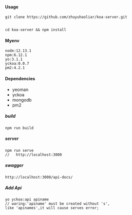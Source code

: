 #### Usage
```
git clone https://github.com/zhuyuhaoliar/koa-server.git


cd koa-server && npm install

```

#### Myenv

```
node:12.13.1
npm:6.12.1
yo:3.1.1
yckoa:0.0.7
pm2:4.2.1
```

#### Dependencies

- yeoman
- yckoa
- mongodb
- pm2


##### build

```
npm run build
```

##### server

```
npm run serve 
//   http://localhost:3000
```

##### swagger

```
http://localhost:3000/api-docs/
```

##### Add Api

```
yo yckoa:api apiname
// waring:'apiname' must be created without 's',
like 'apinames',it will cause serves error;
```
